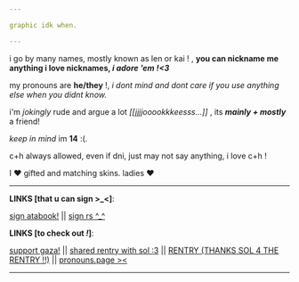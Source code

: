```yaml
---

graphic idk when. 

--- 
```


i go by many names, mostly known as len or kai ! , **you can nickname me anything i love nicknames, *i adore 'em !<3***

my pronouns are **he/they** !, *i dont mind and dont care if you use anything else when you didnt know.*

i'm *jokingly* rude and argue a lot *[[jjjjooookkkeesss...]]* , its ***mainly + mostly*** a friend!

*keep in mind* im **14** :(.

c+h always allowed, even if dni, just may not say anything, i love c+h !

I ❤️ gifted and matching skins. ladies ❤️


---
**LINKS [that u can sign >_<]**:

 [sign atabook!](https://callmeyourangel.atabook.org/)
||
[sign rs ^_^](https://retrospring.net/@lennxoxp)

**LINKS [to check out *!*]**:

[support gaza!](https://rentry.co/hearts4gaza)
||
[shared rentry with sol :3](https://rentry.co/sharedbetweengays)
||
[RENTRY (THANKS SOL 4 THE RENTRY !!)](https://rentry.co/kai-angel)
||
[pronouns.page ><](https://en.pronouns.page/@angelz-kai)


---


